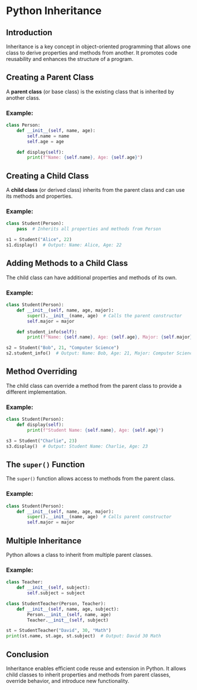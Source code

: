 # Python Inheritance

## Introduction

Inheritance is a key concept in object-oriented programming that allows one class to derive properties and methods from another. It promotes code reusability and enhances the structure of a program.

## Creating a Parent Class

A **parent class** (or base class) is the existing class that is inherited by another class.

### Example:

```python
class Person:
    def __init__(self, name, age):
        self.name = name
        self.age = age

    def display(self):
        print(f"Name: {self.name}, Age: {self.age}")
```

## Creating a Child Class

A **child class** (or derived class) inherits from the parent class and can use its methods and properties.

### Example:

```python
class Student(Person):
    pass  # Inherits all properties and methods from Person

s1 = Student("Alice", 22)
s1.display()  # Output: Name: Alice, Age: 22
```

## Adding Methods to a Child Class

The child class can have additional properties and methods of its own.

### Example:

```python
class Student(Person):
    def __init__(self, name, age, major):
        super().__init__(name, age)  # Calls the parent constructor
        self.major = major

    def student_info(self):
        print(f"Name: {self.name}, Age: {self.age}, Major: {self.major}")

s2 = Student("Bob", 21, "Computer Science")
s2.student_info()  # Output: Name: Bob, Age: 21, Major: Computer Science
```

## Method Overriding

The child class can override a method from the parent class to provide a different implementation.

### Example:

```python
class Student(Person):
    def display(self):
        print(f"Student Name: {self.name}, Age: {self.age}")

s3 = Student("Charlie", 23)
s3.display()  # Output: Student Name: Charlie, Age: 23
```

## The `super()` Function

The `super()` function allows access to methods from the parent class.

### Example:

```python
class Student(Person):
    def __init__(self, name, age, major):
        super().__init__(name, age)  # Calls parent constructor
        self.major = major
```

## Multiple Inheritance

Python allows a class to inherit from multiple parent classes.

### Example:

```python
class Teacher:
    def __init__(self, subject):
        self.subject = subject

class StudentTeacher(Person, Teacher):
    def __init__(self, name, age, subject):
        Person.__init__(self, name, age)
        Teacher.__init__(self, subject)

st = StudentTeacher("David", 30, "Math")
print(st.name, st.age, st.subject)  # Output: David 30 Math
```

## Conclusion

Inheritance enables efficient code reuse and extension in Python. It allows child classes to inherit properties and methods from parent classes, override behavior, and introduce new functionality.
